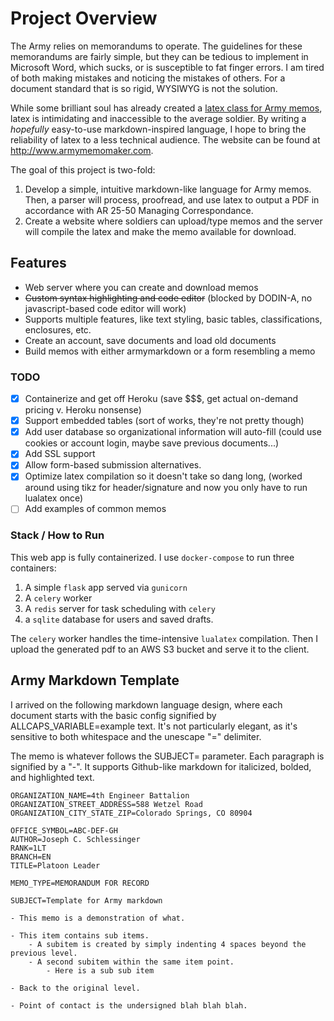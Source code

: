 # Project Overview
The Army relies on memorandums to operate. The guidelines for these memorandums are fairly simple, but they can be tedious to implement in Microsoft Word, which sucks, or is susceptible to fat finger errors. I am tired of both making mistakes and noticing the mistakes of others. For a document standard that is so rigid, WYSIWYG is not the solution.

While some brilliant soul has already created a [latex class for Army memos](https://github.com/glallen01/army-memorandum-class), latex is intimidating and inaccessible to the average soldier. By writing a *hopefully* easy-to-use markdown-inspired language, I hope to bring the reliability of latex to a less technical audience. The website can be found at http://www.armymemomaker.com. 

The goal of this project is two-fold:

1. Develop a simple, intuitive markdown-like language for Army memos. Then, a parser will process, proofread, and use latex to output a PDF in accordance with AR 25-50 Managing Correspondance.
2. Create a website where soldiers can upload/type memos and the server will compile the latex and make the memo available for download.

## Features
- Web server where you can create and download memos
- ~~Custom syntax highlighting and code editor~~ (blocked by DODIN-A, no javascript-based code editor will work)
- Supports multiple features, like text styling, basic tables, classifications, enclosures, etc.
- Create an account, save documents and load old documents
- Build memos with either armymarkdown or a form resembling a memo

### TODO 
- [x] Containerize and get off Heroku (save $$$, get actual on-demand pricing v. Heroku nonsense)
- [x] Support embedded tables (sort of works, they're not pretty though)
- [x] Add user database so organizational information will auto-fill (could use cookies or account login, maybe save previous documents...)
- [x] Add SSL support
- [x] Allow form-based submission alternatives.
- [x] Optimize latex compilation so it doesn't take so dang long, (worked around using tikz for header/signature and now you only have to run lualatex once)
- [ ] Add examples of common memos
  
### Stack / How to Run
This web app is fully containerized. I use ```docker-compose``` to run three containers: 
1. A simple ```flask``` app served via ```gunicorn```
2. A ```celery``` worker
3. A ```redis``` server for task scheduling with ```celery```
4. a ```sqlite``` database for users and saved drafts.
   
The ```celery``` worker handles the time-intensive ```lualatex``` compilation. Then I upload the generated pdf to an AWS S3 bucket and serve it to the client.

## Army Markdown Template
I arrived on the following markdown language design, where each document starts with the basic config signified by ALLCAPS_VARIABLE=example text. It's not particularly elegant, as it's sensitive to both whitespace and the unescape "=" delimiter. 

The memo is whatever follows the SUBJECT= parameter. Each paragraph is signified by a "-". It supports Github-like markdown for italicized, bolded, and highlighted text.

```
ORGANIZATION_NAME=4th Engineer Battalion
ORGANIZATION_STREET_ADDRESS=588 Wetzel Road
ORGANIZATION_CITY_STATE_ZIP=Colorado Springs, CO 80904

OFFICE_SYMBOL=ABC-DEF-GH
AUTHOR=Joseph C. Schlessinger
RANK=1LT
BRANCH=EN
TITLE=Platoon Leader

MEMO_TYPE=MEMORANDUM FOR RECORD

SUBJECT=Template for Army markdown

- This memo is a demonstration of what.

- This item contains sub items.
    - A subitem is created by simply indenting 4 spaces beyond the previous level.
    - A second subitem within the same item point.
        - Here is a sub sub item

- Back to the original level.

- Point of contact is the undersigned blah blah blah.
```
